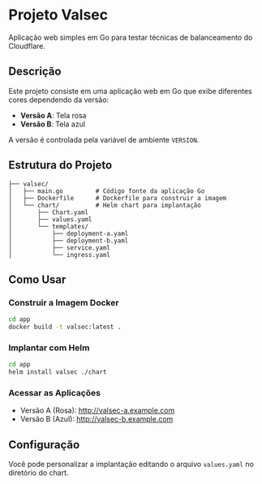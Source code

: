 # Projeto Valsec

Aplicação web simples em Go para testar técnicas de balanceamento do Cloudflare.

## Descrição

Este projeto consiste em uma aplicação web em Go que exibe diferentes cores dependendo da versão:
- **Versão A**: Tela rosa
- **Versão B**: Tela azul

A versão é controlada pela variável de ambiente `VERSION`.

## Estrutura do Projeto

```
├── valsec/
│   ├── main.go         # Código fonte da aplicação Go
│   ├── Dockerfile      # Dockerfile para construir a imagem
│   └── chart/          # Helm chart para implantação
│       ├── Chart.yaml
│       ├── values.yaml
│       └── templates/
│           ├── deployment-a.yaml
│           ├── deployment-b.yaml
│           ├── service.yaml
│           └── ingress.yaml
```

## Como Usar

### Construir a Imagem Docker

```bash
cd app
docker build -t valsec:latest .
```

### Implantar com Helm

```bash
cd app
helm install valsec ./chart
```

### Acessar as Aplicações

- Versão A (Rosa): http://valsec-a.example.com
- Versão B (Azul): http://valsec-b.example.com

## Configuração

Você pode personalizar a implantação editando o arquivo `values.yaml` no diretório do chart.

